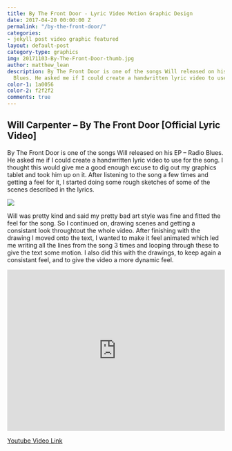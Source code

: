 ```yaml
---
title: By The Front Door - Lyric Video Motion Graphic Design
date: 2017-04-20 00:00:00 Z
permalink: "/by-the-front-door/"
categories:
- jekyll post video graphic featured
layout: default-post
category-type: graphics
img: 20171103-By-The-Front-Door-thumb.jpg
author: matthew_lean
description: By The Front Door is one of the songs Will released on his EP – Radio
  Blues. He asked me if I could create a handwritten lyric video to use for the song.
color-1: 1a0056
color-2: f2f2f2
comments: true
---
```


## Will Carpenter – By The Front Door [Official Lyric Video]

By The Front Door is one of the songs Will released on his EP – Radio Blues. He asked me if I could create a handwritten lyric video to use for the song. I thought this would give me a good enough excuse to dig out my graphics tablet and took him up on it. After listening to the song a few times and getting a feel for it, I started doing some rough sketches of some of the scenes described in the lyrics.

<div href="#" data-featherlight="{{ site.url }}/assets/site-post/20171103-By-The-Front-Door-thumb.jpg" class="img" alt="By the front door"><img src="{{ site.url }}/assets/site-post/20171103-By-The-Front-Door-thumb.jpg"></div>

Will was pretty kind and said my pretty bad art style was fine and fitted the feel for the song. So I continued on, drawing scenes and getting a consistant look throughtout the whole video. After finishing with the drawing I moved onto the text, I wanted to make it feel animated which led me writing all the lines from the song 3 times and looping through these to give the text some motion. I also did this with the drawings, to keep again a consistant feel, and to give the video a more dynamic feel.

<div style='position:relative; padding-bottom:74%'><iframe src='https://gfycat.com/ifr/CourageousDaringHoki' frameborder='0' scrolling='no' width='100%' height='100%' style='position:absolute;top:0;left:0;' allowfullscreen></iframe></div>

[Youtube Video Link](https://www.youtube.com/watch?v=F4DffiVg2dw)
